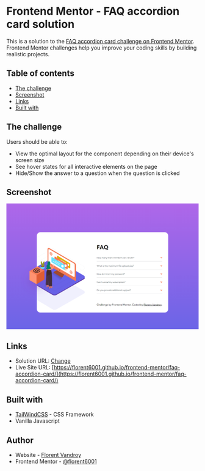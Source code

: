 # Frontend Mentor - FAQ accordion card solution

This is a solution to the [FAQ accordion card challenge on Frontend Mentor](https://www.frontendmentor.io/challenges/faq-accordion-card-XlyjD0Oam). Frontend Mentor challenges help you improve your coding skills by building realistic projects. 

## Table of contents

- [The challenge](#the-challenge)
- [Screenshot](#screenshot)
- [Links](#links)
- [Built with](#built-with)


## The challenge

Users should be able to:

- View the optimal layout for the component depending on their device's screen size
- See hover states for all interactive elements on the page
- Hide/Show the answer to a question when the question is clicked

## Screenshot

![](./screenshot.png)


## Links

- Solution URL: [Change](Change)
- Live Site URL: [https://florent6001.github.io/frontend-mentor/faq-accordion-card/](https://florent6001.github.io/frontend-mentor/faq-accordion-card/)

## Built with

- [TailWindCSS](https://tailwindcss.com/) - CSS Framework
- Vanilla Javascript


## Author

- Website - [Florent Vandroy](https://www.florent-vandroy.fr)
- Frontend Mentor - [@florent6001](https://www.frontendmentor.io/profile/florent6001)